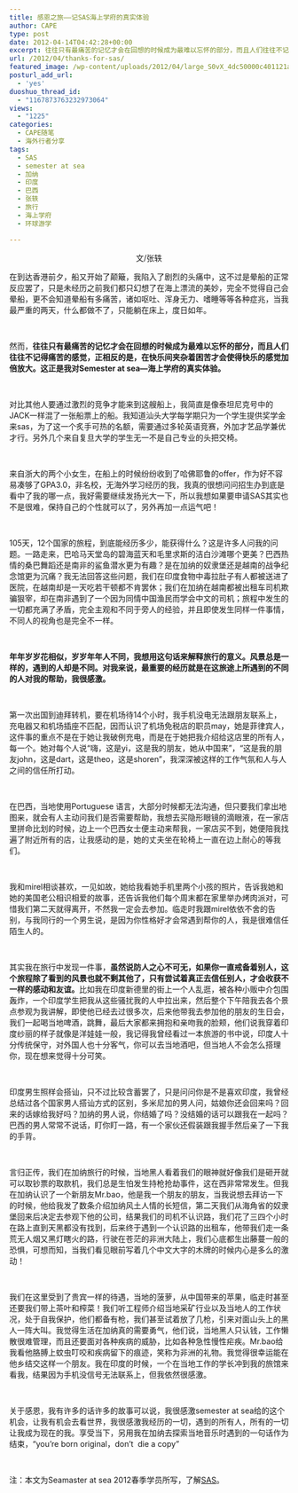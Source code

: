```yaml
---
title: 感恩之旅——记SAS海上学府的真实体验
author: CAPE
type: post
date: 2012-04-14T04:42:28+00:00
excerpt: 往往只有最痛苦的记忆才会在回想的时候成为最难以忘怀的部分，而且人们往往不记得痛苦的感觉，正相反的是，在快乐间夹杂着困苦才会使得快乐的感觉加倍放大。这正是我对Semester at sea—海上学府的真实体验。
url: /2012/04/thanks-for-sas/
featured_image: /wp-content/uploads/2012/04/large_S0vX_4dc50000c401121a.jpg
posturl_add_url:
  - 'yes'
duoshuo_thread_id:
  - "1167873763232973064"
views:
  - "1225"
categories:
  - CAPE随笔
  - 海外行者分享
tags:
  - SAS
  - semester at sea
  - 加纳
  - 印度
  - 巴西
  - 张轶
  - 旅行
  - 海上学府
  - 环球游学

---
```

<p style="text-align: center;">
  文/张轶
</p>

<p style="text-align: center;">
  <p>
    在到达香港前夕，船又开始了颠簸，我陷入了剧烈的头痛中，这不过是晕船的正常反应罢了，只是未经历之前我们都只幻想了在海上漂流的美妙，完全不觉得自己会晕船，更不会知道晕船有多痛苦，诸如呕吐、浑身无力、嗜睡等等各种症兆，当我最严重的两天，什么都做不了，只能躺在床上，度日如年。
  </p>
  
  <p>
    &nbsp;
  </p>
  
  <p>
    然而，<strong>往往只有最痛苦的记忆才会在回想的时候成为最难以忘怀的部分，而且人们往往不记得痛苦的感觉，正相反的是，在快乐间夹杂着困苦才会使得快乐的感觉加倍放大。这正是我对Semester at sea—海上学府的真实体验。</strong>
  </p>
  
  <p>
    &nbsp;
  </p>
  
  <p>
    对比其他人要通过激烈的竞争才能来到这艘船上，我简直是像泰坦尼克号中的JACK一样混了一张船票上的船。我知道汕头大学每学期只为一个学生提供奖学金来sas，为了这一个炙手可热的名额，需要通过多轮英语竞赛，外加才艺品学兼优才行。另外几个来自复旦大学的学生无一不是自己专业的头把交椅。
  </p>
  
  <p>
    &nbsp;
  </p>
  
  <p>
    来自浙大的两个小女生，在船上的时候纷纷收到了哈佛耶鲁的offer，作为好不容易凑够了GPA3.0，非名校，无海外学习经历的我，我真的很想问问招生办到底是看中了我的哪一点，我好需要继续发扬光大一下，所以我想如果要申请SAS其实也不是很难，保持自己的个性就可以了，另外再加一点运气吧！
  </p>
  
  <p>
    &nbsp;
  </p>
  
  <p>
    105天，12个国家的旅程，到底能经历多少，能获得什么？这是许多人问我的问题。一路走来，巴哈马天堂岛的碧海蓝天和毛里求斯的洁白沙滩哪个更美？巴西热情的桑巴舞蹈还是南非的鲨鱼潜水更为有趣？是在加纳的奴隶堡还是越南的战争纪念馆更为沉痛？我无法回答这些问题，我们在印度食物中毒拉肚子有人都被送进了医院，在越南却是一天吃若干顿都不肯罢休；我们在加纳在越南都被出租车司机欺骗狠宰，却在南非遇到了一个因为同情中国渔民而学会中文的司机；旅程中发生的一切都充满了矛盾，完全主观和不同于旁人的经验，并且即使发生同样一件事情，不同人的视角也是完全不一样。
  </p>
  
  <p>
    &nbsp;
  </p>
  
  <p>
    <strong>年年岁岁花相似，岁岁年年人不同，我想用这句话来解释旅行的意义。风景总是一样的，遇到的人却是不同。对我来说，最重要的经历就是在这旅途上所遇到的不同的人对我的帮助，我很感激。</strong>
  </p>
  
  <p>
    &nbsp;
  </p>
  
  <p>
    第一次出国到迪拜转机，要在机场待14个小时，我手机没电无法跟朋友联系上，充电器又和机场插座不匹配，因而认识了机场免税店的职员may，她是菲律宾人，这件事的重点不是在于她让我破例充电，而是在于她把我介绍给这店里的所有人，每一个。她对每个人说“嗨，这是yi，这是我的朋友，她从中国来”，“这是我的朋友john，这是dart，这是theo，这是shoren”，我深深被这样的工作气氛和人与人之间的信任所打动。
  </p>
  
  <p>
    &nbsp;
  </p>
  
  <p>
    在巴西，当地使用Portuguese 语言，大部分时候都无法沟通，但只要我们拿出地图来，就会有人主动问我们是否需要帮助，我想去买隐形眼镜的滴眼液，在一家店里拼命比划的时候，边上一个巴西女士便主动来帮我，一家店买不到，她便陪我找遍了附近所有的店，让我感动的是，她的丈夫坐在轮椅上一直在边上耐心的等我们。
  </p>
  
  <p>
    &nbsp;
  </p>
  
  <p>
    我和mirel相谈甚欢，一见如故，她给我看她手机里两个小孩的照片，告诉我她和她的美国老公相识相爱的故事，还告诉我他们每个周末都在家里举办烤肉派对，可惜我们第二天就得离开，不然我一定会去参加。临走时我跟mirel依依不舍的告别，与我同行的一个男生说，是因为你性格好才会常遇到帮你的人，我是很难信任陌生人的。
  </p>
  
  <p>
    &nbsp;
  </p>
  
  <p>
    其实我在旅行中发现一件事，<strong>虽然说防人之心不可无，如果你一直戒备着别人，这个旅程除了看到的风景也就不剩其他了，只有尝试着真正去信任别人，才会收获不一样的感动和友谊。</strong>比如我在印度新德里的街上一个人乱逛，被各种小贩中介包围轰炸，一个印度学生把我从这些骚扰我的人中拉出来，然后整个下午陪我去各个景点参观为我讲解，即使他已经去过很多次，后来他带我去参加他的朋友的生日会，我们一起喝当地啤酒，跳舞，最后大家都来拥抱和亲吻我的脸颊，他们说我穿着印度纱丽的样子就像是洋娃娃一般，我记得我曾经看过一本旅游的书中说，印度人十分传统保守，对外国人也十分客气，你可以去当地酒吧，但当地人不会怎么搭理你，现在想来觉得十分可笑。
  </p>
  
  <p>
    &nbsp;
  </p>
  
  <p>
    印度男生照样会搭讪，只不过比较含蓄罢了，只是问问你是不是喜欢印度，我曾经总结过各个国家男人搭讪方式的区别，多米尼加的男人问，姑娘你还会回来吗？回来的话嫁给我好吗？加纳的男人说，你结婚了吗？没结婚的话可以跟我在一起吗？巴西的男人常常不说话，盯你盯一路，有一个家伙还假装跟我握手然后亲了一下我的手背。
  </p>
  
  <p>
    &nbsp;
  </p>
  
  <p>
    言归正传，我们在加纳旅行的时候，当地黑人看着我们的眼神就好像我们是砸开就可以取钞票的取款机，我们总是生怕发生持枪抢劫事件，这在西非常常发生。但我在加纳认识了一个新朋友Mr.bao，他是我一个朋友的朋友，当我说想去拜访一下的时候，他给我发了数条介绍加纳风土人情的长短信，第二天我们从海角省的奴隶堡回来后决定去参观下他的公司，结果我们的司机不认识路，我们花了三四个小时在路上直到天黑都没有找到，后来终于遇到一个认识路的出租车，他带我们走一条荒无人烟又黑灯瞎火的路，行驶在苍茫的非洲大陆上，我们心底都生出藤蔓一般的恐惧，可想而知，当我们看见眼前写着几个中文大字的木牌的时候内心是多么的激动！
  </p>
  
  <p>
    &nbsp;
  </p>
  
  <p>
    我们在这里受到了贵宾一样的待遇，当地的菠萝，从中国带来的苹果，临走时甚至还要我们带上茶叶和榨菜！我们听工程师介绍当地采矿行业以及当地人的工作状况，处于自我保护，他们都备有枪，我们甚至试着放了几枪，引来对面山头上的黑人一阵大叫。我觉得生活在加纳真的需要勇气，他们说，当地黑人只认钱，工作懒散很难管理，而且还要面对各种疾病的威胁，比如各种急性慢性疟疾。Mr.bao给我看他胳膊上蚊虫叮咬和疾病留下的痕迹，笑称为非洲的礼物。我觉得很幸运能在他乡结交这样一个朋友。我在印度的时候，一个在当地工作的学长冲到我的旅馆来看我，结果因为手机没信号无法联系上，但我依然很感激。
  </p>
  
  <p>
    &nbsp;
  </p>
  
  <p>
    关于感恩，我有许多的话许多的故事可以说，我很感激semester at sea给的这个机会，让我有机会去看世界，我很感激我经历的一切，遇到的所有人，所有的一切让我成为现在的我。享受当下，另用我在加纳去探索当地音乐时遇到的一句话作为结束，“you’re born original，don’t  die a copy”
  </p>
  
  <p>
    &nbsp;
  </p>
  
  <p>
    注：本文为Seamaster at sea 2012春季学员所写，了解<a href="http://www.capechina.org/2011/07/semester-at-sea-chp1-1/" target="_blank">SAS</a>。
  </p>